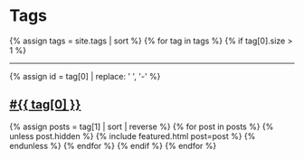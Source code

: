 ---
---
# Tags

<section class="tag-list" style="max-width: 1000px; margin: 0 auto">
{% assign tags = site.tags | sort %}
{% for tag in tags %}
  {% if tag[0].size > 1 %}
    <hr />
    {% assign id = tag[0] | replace: ' ', '-' %}
    <a href="#{{ id }}"><h2 id="{{ id }}">#{{ tag[0] }}</h2></a>
    {% assign posts = tag[1] | sort | reverse %}
    {% for post in posts %}
      {% unless post.hidden %}
        {% include featured.html post=post %}
      {% endunless %}
    {% endfor %}
  {% endif %}
{% endfor %}
</section>

